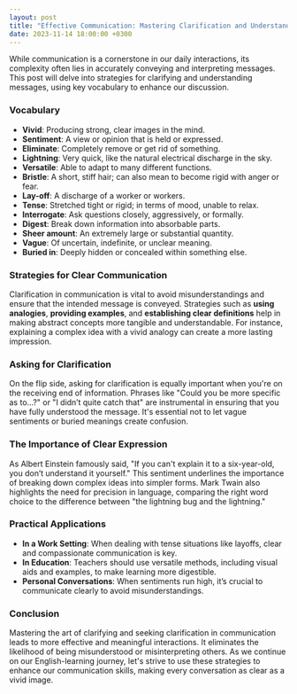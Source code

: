 ```yaml
---
layout: post
title: "Effective Communication: Mastering Clarification and Understanding"
date: 2023-11-14 18:00:00 +0300
---
```


While communication is a cornerstone in our daily interactions, its complexity often lies in accurately conveying and interpreting messages. This post will delve into strategies for clarifying and understanding messages, using key vocabulary to enhance our discussion.

### Vocabulary
- **Vivid**: Producing strong, clear images in the mind.
- **Sentiment**: A view or opinion that is held or expressed.
- **Eliminate**: Completely remove or get rid of something.
- **Lightning**: Very quick, like the natural electrical discharge in the sky.
- **Versatile**: Able to adapt to many different functions.
- **Bristle**: A short, stiff hair; can also mean to become rigid with anger or fear.
- **Lay-off**: A discharge of a worker or workers.
- **Tense**: Stretched tight or rigid; in terms of mood, unable to relax.
- **Interrogate**: Ask questions closely, aggressively, or formally.
- **Digest**: Break down information into absorbable parts.
- **Sheer amount**: An extremely large or substantial quantity.
- **Vague**: Of uncertain, indefinite, or unclear meaning.
- **Buried in**: Deeply hidden or concealed within something else.

### Strategies for Clear Communication
Clarification in communication is vital to avoid misunderstandings and ensure that the intended message is conveyed. Strategies such as **using analogies**, **providing examples**, and **establishing clear definitions** help in making abstract concepts more tangible and understandable. For instance, explaining a complex idea with a vivid analogy can create a more lasting impression.

### Asking for Clarification
On the flip side, asking for clarification is equally important when you're on the receiving end of information. Phrases like "Could you be more specific as to...?" or "I didn’t quite catch that" are instrumental in ensuring that you have fully understood the message. It's essential not to let vague sentiments or buried meanings create confusion.

### The Importance of Clear Expression
As Albert Einstein famously said, "If you can't explain it to a six-year-old, you don’t understand it yourself." This sentiment underlines the importance of breaking down complex ideas into simpler forms. Mark Twain also highlights the need for precision in language, comparing the right word choice to the difference between "the lightning bug and the lightning."

### Practical Applications
- **In a Work Setting**: When dealing with tense situations like layoffs, clear and compassionate communication is key.
- **In Education**: Teachers should use versatile methods, including visual aids and examples, to make learning more digestible.
- **Personal Conversations**: When sentiments run high, it’s crucial to communicate clearly to avoid misunderstandings.

### Conclusion
Mastering the art of clarifying and seeking clarification in communication leads to more effective and meaningful interactions. It eliminates the likelihood of being misunderstood or misinterpreting others. As we continue on our English-learning journey, let's strive to use these strategies to enhance our communication skills, making every conversation as clear as a vivid image.